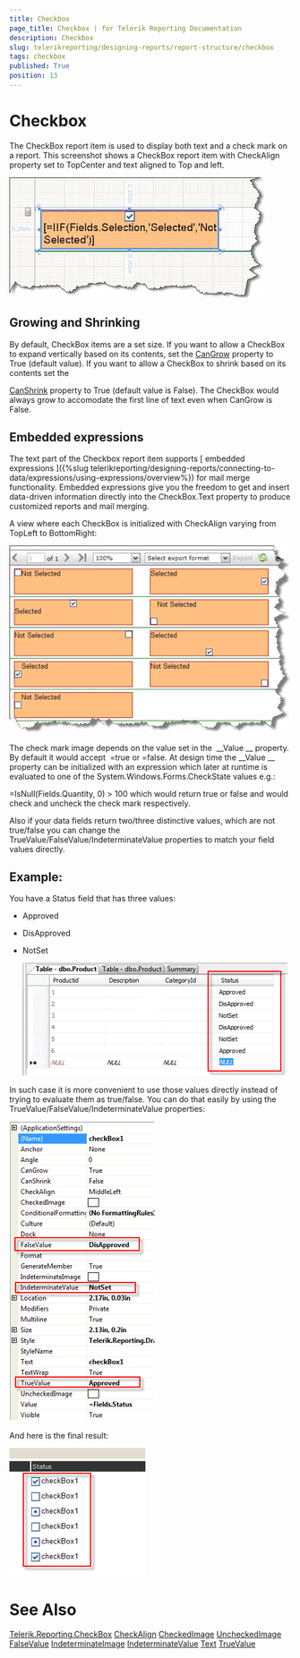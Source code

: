 ```yaml
---
title: Checkbox
page_title: Checkbox | for Telerik Reporting Documentation
description: Checkbox
slug: telerikreporting/designing-reports/report-structure/checkbox
tags: checkbox
published: True
position: 13
---
```


# Checkbox



The CheckBox report item is used to display both text and a check mark on a report. This screenshot shows a CheckBox report item with CheckAlign property set to TopCenter and text aligned to Top and left.
  
  ![](images/checkboxitem1.jpg)



## Growing and Shrinking

By default, CheckBox items are a set size. If you want to allow a CheckBox to expand vertically based on its contents,
          set the 
[CanGrow](/reporting/api/Telerik.Reporting.TextItemBase#Telerik_Reporting_TextItemBase_CanGrow)
 property to True (default value).
          If you want to allow a CheckBox to shrink based on its contents set the
          
[CanShrink](/reporting/api/Telerik.Reporting.TextItemBase#Telerik_Reporting_TextItemBase_CanShrink)
 property to
          True (default value is False). The CheckBox would always grow to accomodate the first line of text even when CanGrow is False.
        


## Embedded expressions

The text part of the Checkbox report item supports 
[
            embedded
            expressions
          ]({%slug telerikreporting/designing-reports/connecting-to-data/expressions/using-expressions/overview%})
 for mail merge functionality. Embedded expressions give you the freedom to get and insert data-driven
          information directly into the CheckBox.Text property to produce customized reports and mail merging.
        


A view where each CheckBox is initialized with CheckAlign varying from TopLeft to BottomRight: 
  
  ![](images/checkboxitem2.jpg)





The check mark image depends on the value set in the 
__Value
__ property. By default it would accept  =true or =false. At design time the 
__Value
__ property can be initialized with an expression which later at runtime is evaluated to one of the System.Windows.Forms.CheckState values e.g.:
        


=IsNull(Fields.Quantity, 0) > 100 which would return true or false and would check and uncheck the check mark respectively.
        


Also if your data fields return two/three distinctive values, which are not true/false you can change the TrueValue/FalseValue/IndeterminateValue properties to match your field values directly.
        


## Example:

You have a Status field that has three values:


* Approved 


* DisApproved 


* NotSet 
  
  ![](images/checkboxEval1.png)

In such case it is more convenient to use those values directly instead of trying to evaluate them as true/false. You can do that easily by using the TrueValue/FalseValue/IndeterminateValue properties:
  
  ![](images/checkboxEval2.png)

And here is the final result:
  
  ![](images/CheckBoxEval3.png)





# See Also
[Telerik.Reporting.CheckBox](/reporting/api/Telerik.Reporting.CheckBox)
[CheckAlign](/reporting/api/Telerik.Reporting.CheckBox#Telerik_Reporting_CheckBox_CheckAlign)
[CheckedImage](/reporting/api/Telerik.Reporting.CheckBox#Telerik_Reporting_CheckBox_CheckedImage)
[UncheckedImage](/reporting/api/Telerik.Reporting.CheckBox#Telerik_Reporting_CheckBox_UncheckedImage)
[FalseValue](/reporting/api/Telerik.Reporting.CheckBox#Telerik_Reporting_CheckBox_FalseValue)
[IndeterminateImage](/reporting/api/Telerik.Reporting.CheckBox#Telerik_Reporting_CheckBox_IndeterminateImage)
[IndeterminateValue](/reporting/api/Telerik.Reporting.CheckBox#Telerik_Reporting_CheckBox_IndeterminateValue)
[Text](/reporting/api/Telerik.Reporting.CheckBox#Telerik_Reporting_CheckBox_Text)
[TrueValue](/reporting/api/Telerik.Reporting.CheckBox#Telerik_Reporting_CheckBox_TrueValue)

